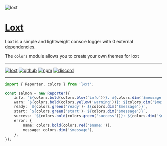 ![loxt](https://user-images.githubusercontent.com/79442303/220187872-63a607d4-3648-468c-a90c-f685e0cfd5f3.png)

# [Loxt](https://angelnext.dev/)

Loxt is a simple and lightweight console logger with 0 external dependencies.

The `colors` module allows you to create your own themes for loxt

---

[![loxt](https://img.shields.io/npm/v/loxt?color=%232161b8&logo=gitbook&style=for-the-badge&label=Docs)](https://loxt.angelnext.dev)
[![github](https://img.shields.io/npm/v/loxt?color=%232161b8&logo=github&style=for-the-badge&label=GitHub)](https://github.com/loxt-js/loxt)
[![npm](https://img.shields.io/npm/v/loxt?color=%232161b8&logo=npm&style=for-the-badge)](https://npmjs.com/package/loxt)
[![discord](https://img.shields.io/discord/1002660982591586534?color=%09%235865F2&label=Discord&logo=discord&logoColor=%23FFF&style=for-the-badge)](https://discord.gg/fE4GNHsmcB)

---

```ts
import { Reporter, colors } from 'loxt';

const salmon = new Reporter({
	info: `${colors.bold(colors.blue('info'))}: ${colors.dim('$message')}`,
	warn: `${colors.bold(colors.yellow('warning'))}: ${colors.dim('$message')}`,
	ready: `${colors.green('ready')} ${colors.dim('$message')}`,
	start: `${colors.green('start')} ${colors.dim('$message')}`,
	success: `${colors.bold(colors.green('success'))}: ${colors.dim('$message')}`,
	error: {
		name: colors.bold(colors.red('$name:')),
		message: colors.dim('$message'),
	},
});
```
